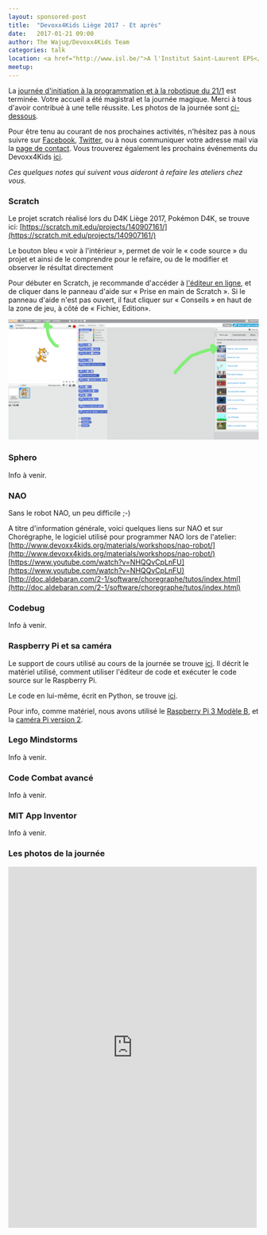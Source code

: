 ```yaml
---
layout: sponsored-post
title:  "Devoxx4Kids Liège 2017 - Et après"
date:   2017-01-21 09:00
author: The Wajug/Devoxx4Kids Team
categories: talk
location: <a href="http://www.isl.be/">A l'Institut Saint-Laurent EPS</a><br/>Rue Saint-Laurent, 33<br/>4000 Liège<br/><br/><a href="http://www.isl.be/contact/">Plan d'accès</a><br/>Possibilités de parking sur la droite en descendant la rue Saint-Laurent, juste après Saint-Laurent.
meetup: 
---
```


La [journée d'initiation à la programmation et à la robotique du 21/1](/talk/2017/d4k) est terminée. 
Votre accueil a été magistral et la journée magique. Merci à tous d'avoir contribué à une telle réussite.
Les photos de la journée sont [ci-dessous](#photos).
 
Pour être tenu au courant de nos prochaines activités, n'hésitez pas à nous suivre sur [Facebook](https://www.facebook.com/wajug.be), [Twitter](https://twitter.com/wajug), ou à nous communiquer votre adresse mail via la [page de contact](/contact). 
Vous trouverez également les prochains événements du Devoxx4Kids [ici](http://www.devoxx4kids.org/events/).

_Ces quelques notes qui suivent vous aideront à refaire les ateliers chez vous._

### Scratch
Le projet scratch réalisé lors du D4K Liège 2017, Pokémon D4K, se trouve ici: [https://scratch.mit.edu/projects/140907161/](https://scratch.mit.edu/projects/140907161/)

Le bouton bleu « voir à l'intérieur », permet de voir le « code source » du projet et ainsi de le comprendre pour le refaire, ou de le modifier et observer le résultat directement

Pour débuter en Scratch, je recommande d'accéder à [l'éditeur en ligne](https://scratch.mit.edu/projects/editor/), et de cliquer dans le panneau d'aide sur « Prise en main de Scratch ». Si le panneau d'aide 
n'est pas ouvert, il faut cliquer sur « Conseils » en haut de la zone de jeu, à côté de « Fichier, Edition».

![scratch](/img/scratch-screenshot.png)

### Sphero 
Info à venir.


### NAO
Sans le robot NAO, un peu difficile ;-)

A titre d'information générale, voici quelques liens sur NAO et sur Chorégraphe, le logiciel utilisé pour programmer NAO lors de l'atelier:
[http://www.devoxx4kids.org/materials/workshops/nao-robot/](http://www.devoxx4kids.org/materials/workshops/nao-robot/)
[https://www.youtube.com/watch?v=NHQQvCpLnFU](https://www.youtube.com/watch?v=NHQQvCpLnFU)
[http://doc.aldebaran.com/2-1/software/choregraphe/tutos/index.html](http://doc.aldebaran.com/2-1/software/choregraphe/tutos/index.html)


### Codebug
Info à venir.

### Raspberry Pi et sa caméra
Le support de cours utilisé au cours de la journée se trouve [ici](https://github.com/devoxx4kids/materials/raw/master/workshops/InternetOfThings/raspberrypi/fr/picamera/Devoxx4Kids_PiCamera_Workshop-FR.pptx).
Il décrit le matériel utilisé, comment utiliser l'éditeur de code et exécuter le code source sur le Raspberry Pi.

Le code en lui-même, écrit en Python, se trouve [ici](https://github.com/devoxx4kids/materials/tree/master/workshops/InternetOfThings/raspberrypi/fr/picamera).

Pour info, comme matériel, nous avons utilisé le [Raspberry Pi 3 Modèle B](https://www.raspberrypi.org/products/raspberry-pi-3-model-b/), et la [caméra Pi version 2](https://www.raspberrypi.org/products/camera-module-v2/).

### Lego Mindstorms
Info à venir.

### Code Combat avancé
Info à venir.

### MIT App Inventor
Info à venir.

<a name="photos"></a>

### Les photos de la journée


<iframe src="https://www.facebook.com/plugins/post.php?href=https%3A%2F%2Fwww.facebook.com%2Fwajug.be%2Fposts%2F1284773824923699&width=500" width="500" height="727" style="border:none;overflow:hidden" scrolling="no" frameborder="0" allowTransparency="true"></iframe>
